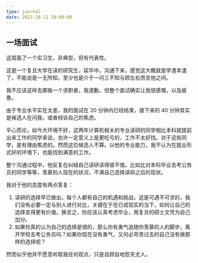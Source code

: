 ```yaml
---
type: journal
date: 2022-10-11 10:00:00
---
```


## 一场面试

这周面了一个实习生，非典型，但有代表性。

这是一个复旦大学在读的研究生，延毕中。沟通下来，感觉这大概就是学渣本渣了，不能说是一无所知，至少也是介于一问三不知与顾左右而言他之间。

我不应该这样去揶揄一个求职者，我道歉。但整个面试确实让我很感慨，以及疲惫。

由于专业水平实在太差，我的面试在 20 分钟内已经结束，接下来的 40 分钟其实是候选人在问我，或者倾诉自己的焦虑。

平心而论，如今大环境不好，这两年计算机相关的专业读研的同学相比本科就提前出来工作的同学来说，也许一定意义上是更吃亏的，工作不太好找。对于这些同学，是有理由焦虑的。然而这位候选人不算。以他的专业能力，我不认为在就业形式好的环境下，也能找到满意的工作。

整个沟通过程中，他反复在纠结自己读研读得值不值。比如比对本科毕业去考公务员的同学等等，羡慕别人现在的状况，不满自己选择读研之后的现状。

我对于他的态度有两点答复：

1. 读研的选择早已做出，每个人都有自己的机遇和挑战，这是可遇不可求的，我们没有必要一定与别人进行对比，关键在于在已成现实的当下，如何让自己的选择变得更有价值。换言之，你应该认真考虑毕业，用复旦的硕士文凭为自己加分。
2. 如果你真的认为自己的选择是错的，那么你有勇气追随你羡慕的人的脚步，离开学校去考公务员吗？如果你现在没有勇气，又何必苛责过去的自己没有做那样的选择呢？

然而似乎他并不愿意听取我任何观点，只是自顾自地怨天尤人。

